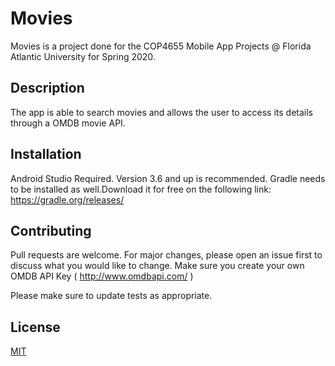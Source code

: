 # Movies

Movies is a project done for the COP4655 Mobile App Projects @ Florida Atlantic University for Spring 2020. 

## Description

The app is able to search movies and allows the user to access its details through a OMDB movie API.

## Installation

Android Studio Required. Version 3.6 and up is recommended. Gradle needs to be installed as well.Download it
for free on the following link: https://gradle.org/releases/

## Contributing
Pull requests are welcome. For major changes, please open an issue first to discuss what you would like to change.
Make sure you create your own OMDB API Key ( http://www.omdbapi.com/ )

Please make sure to update tests as appropriate.

## License
[MIT](https://choosealicense.com/licenses/mit/)

